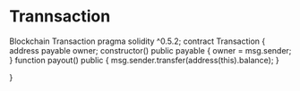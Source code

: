 # Trannsaction
Blockchain Transaction
pragma solidity ^0.5.2;
contract Transaction {
    address payable owner;
    constructor() public payable {
       owner = msg.sender;
    }
    function payout() public {
        msg.sender.transfer(address(this).balance);
    }
    
}
